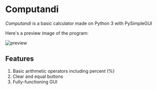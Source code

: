 # Computandi
*Computandi* is a basic calculator made on Python 3 with PySimpleGUI

Here's a preview image of the program:

![preview](https://github.com/29yabuki/PySimpleGui-Calculator/blob/main/images/computandi.png)

## Features
1. Basic arithmetic operators including percent (%)
2. Clear and equal buttons
3. Fully-functioning GUI
